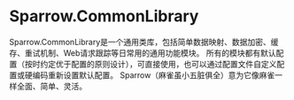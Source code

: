 Sparrow.CommonLibrary
=====================

Sparrow.CommonLibrary是一个通用类库，包括简单数据映射、数据加密、缓存、重试机制、Web请求跟踪等日常用的通用功能模块。
所有的模块都有默认配置（按时约定优于配置的原则设计），可直接使用，也可以通过配置文件自定义配置或硬编码重新设置默认配置。
Sparrow（麻雀虽小五脏俱全）意为它像麻雀一样全面、简单、灵活。
